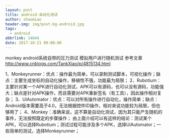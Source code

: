```yaml
---
layout: post
title: android-自动化测试
author: shaomiao
header-img: img/post-bg-android.jpg
tags:
  - android
abbrlink: 14644
date: 2017-10-21 00:00:00
---
```

monkey android系统自带的压力测试 
模拟用户进行随机测试
参考文章
http://www.cnblogs.com/TankXiao/p/4815134.html



1、Monkeyrunner：优点：操作最为简单，可以录制测试脚本，可视化操作；缺点：主要生成坐标的自动化操作，移植性不强，功能最为局限；
    2、Rubotium：主要针对某一个APK进行自动化测试，APK可以有源码，也可以没有源码，功能强大；缺点是针对APK操作，而且需要对APK重新签名（有工具），因此操作相对复杂；
    3、UiAutomator：优点：可以对所有操作进行自动化，操作简单；缺点：Android版本需要高于4.0，无法根据控件ID操作，相对来说功能较为局限，但也够用了；
    4、Monkey：准确来说，这不算是自动化测试，因为其只能产生随机的事件，无法按照既定的步骤操作；
    由上面介绍可以有这样的结论：测试某个APK，可以选择Rubotium；测试过程可能涉及多个APK，选择UiAutomator；一些简单的测试，选择Monkeyrunner；
